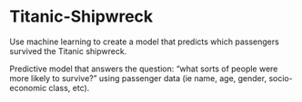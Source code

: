 # Titanic-Shipwreck

Use machine learning to create a model that predicts which passengers survived the Titanic shipwreck.

Predictive model that answers the question: “what sorts of people were more likely to survive?” using passenger data (ie name, age, gender, socio-economic class, etc).

